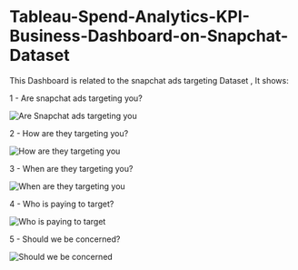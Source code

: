 # Tableau-Spend-Analytics-KPI-Business-Dashboard-on-Snapchat-Dataset
This Dashboard is related to the snapchat ads targeting Dataset , It shows:

1 - Are snapchat ads targeting you?

![Are Snapchat ads targeting you](https://user-images.githubusercontent.com/67325828/137753921-9c4da986-c9eb-4a44-b7e3-00d47d84f9cb.PNG)

2 - How are they targeting you?

![How are they targeting you](https://user-images.githubusercontent.com/67325828/137755705-8a5ad6ab-6e38-422d-9802-8cbb70005871.PNG)

3 - When are they targeting you?

![When are they targeting you](https://user-images.githubusercontent.com/67325828/137776629-b5541e28-725e-4dd0-ab76-54701e5eb464.PNG)

4 - Who is paying to target?

![Who is paying to target](https://user-images.githubusercontent.com/67325828/137776631-cdf5dc98-e79d-4711-a853-9b6b20af980e.PNG)

5 - Should we be concerned? 

![Should we be concerned](https://user-images.githubusercontent.com/67325828/137776626-56089f64-a844-45b8-bbdd-1280c630f710.PNG)

